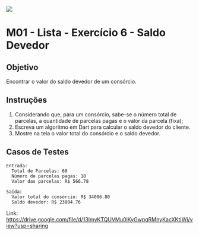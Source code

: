 ﻿![](https://i.imgur.com/xG74tOh.png)

# M01 - Lista - Exercício 6 - Saldo Devedor

## Objetivo

Encontrar o valor do saldo devedor de um consórcio.

## Instruções

1. Considerando que, para um consórcio, sabe-se o número total de parcelas, a quantidade de parcelas pagas e o valor da parcela (fixa);
2. Escreva um algoritmo em Dart para calcular o saldo devedor do cliente.
3. Mostre na tela o valor total do consórcio e o saldo devedor.

## Casos de Testes

```
Entrada:
  Total de Parcelas: 60
  Número de parcelas pagas: 18
  Valor das parcelas: R$ 566.78

Saída:
  Valor total do consórcio: R$ 34006.80
  Saldo devedor: R$ 23804.76
```

Link: https://drive.google.com/file/d/13ImyKTQUVMu0lKyGwpqRMnyKacXKtIWi/view?usp=sharing
